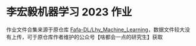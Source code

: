 # 李宏毅机器学习 2023 作业

作业文件合集来源于原仓库 [Fafa-DL/Lhy_Machine_Learning](https://github.com/Fafa-DL/Lhy_Machine_Learning)，数据文件较大没有上传，可于原仓库作者维护的公众号【啥都会一点的研究生】获取

